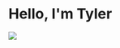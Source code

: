 # Hello, I'm Tyler
<a href="https://linkedin.com/in/tyler-parker-4293a1329"><img src="https://img.shields.io/badge/-LinkedIn-0072b1?&style=for-the-badge&logo=linkedin&logoColor=white" /></a>




